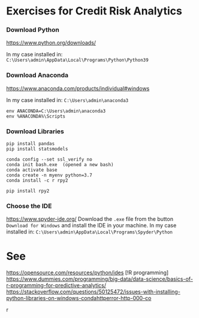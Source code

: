 # Exercises for Credit Risk Analytics


### Download Python
https://www.python.org/downloads/

In my case installed in: `C:\Users\admin\AppData\Local\Programs\Python\Python39`

### Download Anaconda
https://www.anaconda.com/products/individual#windows

In my case installed in: `C:\Users\admin\anaconda3`

```
env ANACONDA=C:\Users\admin\anaconda3
env %ANACONDA%\Scripts
```

### Download Libraries
```
pip install pandas
pip install statsmodels
```

```
conda config --set ssl_verify no
conda init bash.exe  (opened a new bash)
conda activate base
conda create -n myenv python=3.7
conda install -c r rpy2 

pip install rpy2 
```


### Choose the IDE
https://www.spyder-ide.org/
Download the `.exe` file from the button `Download for Windows` and install the IDE in your machine.
In my case installed in: `C:\Users\admin\AppData\Local\Programs\Spyder\Python`




# See
https://opensource.com/resources/python/ides
[!R programming] https://www.dummies.com/programming/big-data/data-science/basics-of-r-programming-for-predictive-analytics/
https://stackoverflow.com/questions/50125472/issues-with-installing-python-libraries-on-windows-condahttperror-http-000-co

r
